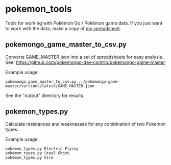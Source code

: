 # pokemon_tools

Tools for working with Pokémon Go / Pokémon game data. If you just want to work
with the data, make a copy of [my spreadsheet](https://www.tolaris.com/go/pogodata).

## pokemongo_game_master_to_csv.py

Converts GAME_MASTER.json into a set of spreadsheets for easy analysis. See:
https://github.com/pokemongo-dev-contrib/pokemongo-game-master

Example usage:
```
pokemongo_game_master_to_csv.py ../pokemongo-game-master/versions/latest/GAME_MASTER.json
```

See the "output" directory for results.

## pokemon_types.py

Calculate resistances and weaknesses for any combination of two Pokemon types.

Example usage:
```
pokemon_types.py Electric Flying
pokemon_types.py Steel Ghost
pokemon_types.py Fire
```
